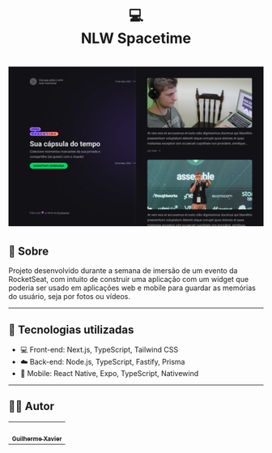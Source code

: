 <h1 align="center">
  💻<br>NLW Spacetime
</h1>
<h1 align="center">
  <img src="./preview.jpg">
</h1>

## 📑 Sobre

Projeto desenvolvido durante a semana de imersão de um evento da RocketSeat, com intuito de construir uma aplicação com um widget que poderia ser usado em aplicações web e mobile para guardar as memórias do usuário, seja por fotos ou vídeos.

---

## 🚀 Tecnologias utilizadas

- 💻 Front-end: Next.js, TypeScript, Tailwind CSS
- ☁️ Back-end: Node.js, TypeScript, Fastify, Prisma
- 📱 Mobile: React Native, Expo, TypeScript, Nativewind

---
## 🧑‍💻 Autor

<table>
  <tr>
    <td align="center">
      <a href="github.com/guixavier77">
        <img src="https://avatars3.githubusercontent.com/u/80369802" width="100px;" alt=""/><br>
        <sub>
          <b>Guilherme Xavier</b>
        </sub>
      </a>
    </td>
  </tr>
</table>